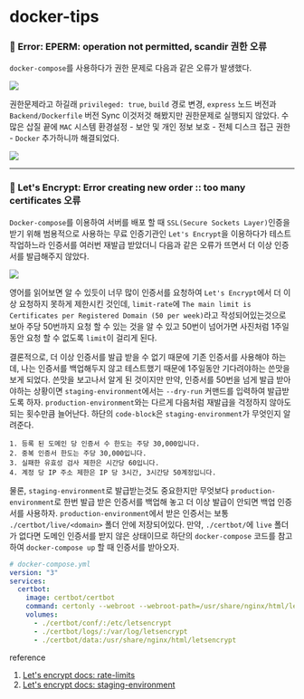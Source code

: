 # docker-tips
### 📍 Error: EPERM: operation not permitted, scandir 권한 오류
`docker-compose`를 사용하다가 권한 문제로 다음과 같은 오류가 발생했다.

![](https://images.velog.io/images/abcd8637/post/1f1a13ac-860c-4a8c-82cc-f6a8d76373c9/%E1%84%89%E1%85%B3%E1%84%8F%E1%85%B3%E1%84%85%E1%85%B5%E1%86%AB%E1%84%89%E1%85%A3%E1%86%BA%202022-03-02%2010.58.06.png)

권한문제라고 하길래 `privileged: true`, `build` 경로 변경, `express` 노드 버전과 `Backend/Dockerfile` 버전 Sync 이것저것 해봤지만 권한문제로 실행되지 않았다. 수 많은 삽질 끝에 `MAC` 시스템 환경설정 - 보안 및 개인 정보 보호 - 전체 디스크 접근 권한 - `Docker` 추가하니까 해결되었다.

![](https://images.velog.io/images/abcd8637/post/ff78948a-8408-4581-a831-205b1c59c22a/%E1%84%89%E1%85%B3%E1%84%8F%E1%85%B3%E1%84%85%E1%85%B5%E1%86%AB%E1%84%89%E1%85%A3%E1%86%BA%202022-03-03%2013.23.21.png)

---
### 📍 Let's Encrypt: Error creating new order :: too many certificates 오류
`Docker-compose`를 이용하여 서버를 배포 할 때 `SSL(Secure Sockets Layer)`인증을 받기 위해 범용적으로 사용하는 무료 인증기관인 `Let's Encrypt`을 이용하다가 테스트 작업하느라 인증서를 여러번 재발급 받았더니 다음과 같은 오류가 뜨면서 더 이상 인증서를 발급해주지 않았다.

![](https://images.velog.io/images/abcd8637/post/86a4686c-4340-4146-af72-01b56b012f80/%E1%84%89%E1%85%B3%E1%84%8F%E1%85%B3%E1%84%85%E1%85%B5%E1%86%AB%E1%84%89%E1%85%A3%E1%86%BA%202022-03-04%2014.19.09.png)

영어를 읽어보면 알 수 있듯이 너무 많이 인증서를 요청하여 `Let's Encrypt`에서 더 이상 요청하지 못하게 제한시킨 것인데, `limit-rate`에 `The main limit is Certificates per Registered Domain (50 per week)`라고 작성되어있는것으로 보아 주당 50번까지 요청 할 수 있는 것을 알 수 있고 50번이 넘어가면 사진처럼 1주일 동안 요청 할 수 없도록 `limit`이 걸리게 된다. 

결론적으로, 더 이상 인증서를 발급 받을 수 없기 때문에 기존 인증서를 사용해야 하는데, 나는 인증서를 백업해두지 않고 테스트했기 때문에 1주일동안 기다려야하는 쓴맛을 보게 되었다. 쓴맛을 보고나서 알게 된 것이지만 만약, 인증서를 50번을 넘게 발급 받아야하는 상황이면 `staging-environment`에서는 `--dry-run` 커맨드를 입력하여 발급받도록 하자. `production-environment`와는 다르게 다음처럼 재발급을 걱정하지 않아도 되는 횟수만큼 늘어난다. 하단의 `code-block`은 `staging-environment`가 무엇인지 알려준다.

```
1. 등록 된 도메인 당 인증서 수 한도는 주당 30,000입니다.
2. 중복 인증서 한도는 주당 30,000입니다.
3. 실패한 유효성 검사 제한은 시간당 60입니다.
4. 계정 당 IP 주소 제한은 IP 당 3시간, 3시간당 50계정입니다.
```

물론, `staging-environment`로 발급받는것도 중요한지만 무엇보다 `production-environment`로 한번 발급 받은 인증서를 백업해 놓고 더 이상 발급이 안되면 백업 인증서를 사용하자. `production-environment`에서 받은 인증서는 보통 `./certbot/live/<domain>` 폴더 안에 저장되어있다. 만약, `./certbot/`에 `live` 폴더가 없다면 도메인 인증서를 받지 않은 상태이므로 하단의 `docker-compose` 코드를 참고하여 `docker-compose up` 할 때 인증서를 받아오자.

```yaml
# docker-compose.yml
version: "3"
services:
  certbot:
    image: certbot/certbot
    command: certonly --webroot --webroot-path=/usr/share/nginx/html/letsencrypt --email <my-email.com> --agree-tos --no-eff-email -d <my-domain.com>
    volumes:
      - ./certbot/conf/:/etc/letsencrypt
      - ./certbot/logs/:/var/log/letsencrypt
      - ./certbot/data:/usr/share/nginx/html/letsencrypt
```

reference
1. <a href='https://letsencrypt.org/ko/docs/rate-limits/'>Let's encrypt docs: rate-limits</a>
2. <a href='https://letsencrypt.org/ko/docs/staging-environment/'>Let's encrypt docs: staging-environment</a>